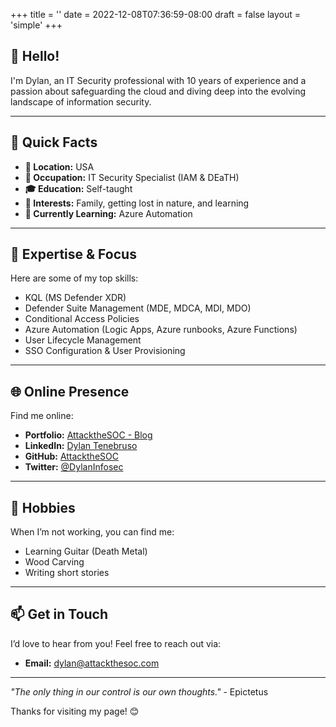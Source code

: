 +++
title = ''
date = 2022-12-08T07:36:59-08:00
draft = false
layout = 'simple'
+++

## 👋 Hello!  
I'm Dylan, an IT Security professional with 10 years of experience and a passion about safeguarding the cloud and diving deep into the evolving landscape of information security.

---

## 🌟 Quick Facts  
- **📍 Location:** USA 
- **💼 Occupation:** IT Security Specialist (IAM & DEaTH) 
- **🎓 Education:** Self-taught
- **🍄 Interests:** Family, getting lost in nature, and learning
- **🌱 Currently Learning:** Azure Automation  

---

## 🌟 Expertise & Focus  
Here are some of my top skills:  
- KQL (MS Defender XDR)  
- Defender Suite Management (MDE, MDCA, MDI, MDO)
- Conditional Access Policies  
- Azure Automation (Logic Apps, Azure runbooks, Azure Functions)
- User Lifecycle Management
- SSO Configuration & User Provisioning
---

## 🌐 Online Presence  
Find me online:  
- **Portfolio:** [AttacktheSOC - Blog](https://attackthesoc.com)
- **LinkedIn:** [Dylan Tenebruso](https://www.linkedin.com/in/dylten6/)
- **GitHub:** [AttacktheSOC](https://github.com/AttacktheSOC)  
- **Twitter:** [@DylanInfosec](https://twitter.com/DylanInfosec)

---

## 🎯 Hobbies  
When I’m not working, you can find me:  
- Learning Guitar (Death Metal)
- Wood Carving  
- Writing short stories

---

## 📫 Get in Touch  
I’d love to hear from you! Feel free to reach out via:  
- **Email:** [dylan@attackthesoc.com](mailto:dylan@attackthesoc.com)

---


*"The only thing in our control is our own thoughts."* - Epictetus  

Thanks for visiting my page! 😊